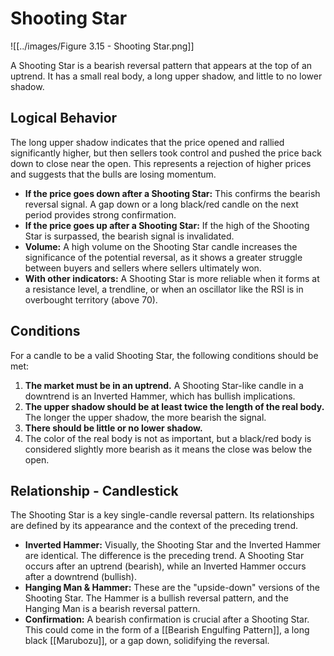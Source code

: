 # Shooting Star

![[../images/Figure 3.15 - Shooting Star.png]]

A Shooting Star is a bearish reversal pattern that appears at the top of an uptrend. It has a small real body, a long upper shadow, and little to no lower shadow.

## Logical Behavior

The long upper shadow indicates that the price opened and rallied significantly higher, but then sellers took control and pushed the price back down to close near the open. This represents a rejection of higher prices and suggests that the bulls are losing momentum.

- **If the price goes down after a Shooting Star:** This confirms the bearish reversal signal. A gap down or a long black/red candle on the next period provides strong confirmation.
- **If the price goes up after a Shooting Star:** If the high of the Shooting Star is surpassed, the bearish signal is invalidated.
- **Volume:** A high volume on the Shooting Star candle increases the significance of the potential reversal, as it shows a greater struggle between buyers and sellers where sellers ultimately won.
- **With other indicators:** A Shooting Star is more reliable when it forms at a resistance level, a trendline, or when an oscillator like the RSI is in overbought territory (above 70).

## Conditions

For a candle to be a valid Shooting Star, the following conditions should be met:

1.  **The market must be in an uptrend.** A Shooting Star-like candle in a downtrend is an Inverted Hammer, which has bullish implications.
2.  **The upper shadow should be at least twice the length of the real body.** The longer the upper shadow, the more bearish the signal.
3.  **There should be little or no lower shadow.**
4.  The color of the real body is not as important, but a black/red body is considered slightly more bearish as it means the close was below the open.

## Relationship - Candlestick

The Shooting Star is a key single-candle reversal pattern. Its relationships are defined by its appearance and the context of the preceding trend.

- **Inverted Hammer:** Visually, the Shooting Star and the Inverted Hammer are identical. The difference is the preceding trend. A Shooting Star occurs after an uptrend (bearish), while an Inverted Hammer occurs after a downtrend (bullish).
- **Hanging Man & Hammer:** These are the "upside-down" versions of the Shooting Star. The Hammer is a bullish reversal pattern, and the Hanging Man is a bearish reversal pattern.
- **Confirmation:** A bearish confirmation is crucial after a Shooting Star. This could come in the form of a [[Bearish Engulfing Pattern]], a long black [[Marubozu]], or a gap down, solidifying the reversal.
